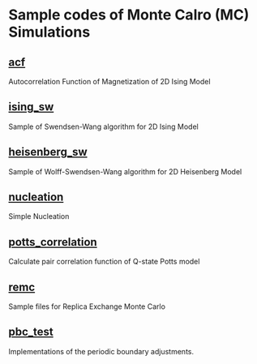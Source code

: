 # Sample codes of Monte Calro (MC) Simulations

## [acf](acf)

Autocorrelation Function of Magnetization of 2D Ising Model

## [ising_sw](ising_sw)

Sample of Swendsen-Wang algorithm for 2D Ising Model

## [heisenberg_sw](heisenberg_sw)

Sample of Wolff-Swendsen-Wang algorithm for 2D Heisenberg Model

## [nucleation](nucleation)

Simple Nucleation

## [potts_correlation](potts_correlation)

Calculate pair correlation function of Q-state Potts model

## [remc](remc)

Sample files for Replica Exchange Monte Carlo

## [pbc_test](pbc_test)

Implementations of the periodic boundary adjustments.
